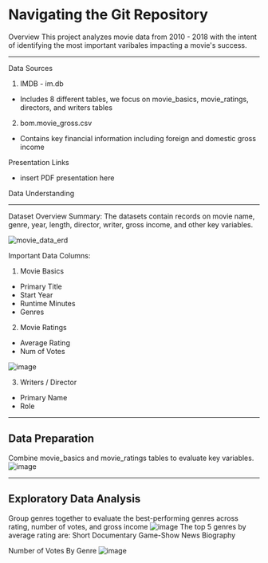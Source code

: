 # Navigating the Git Repository

Overview
This project analyzes movie data from 2010 - 2018 with the intent of identifying the most important varibales impacting a movie's success. 
***

Data Sources
1. IMDB - im.db
- Includes 8 different tables, we focus on movie_basics, movie_ratings, directors, and writers tables
2. bom.movie_gross.csv
- Contains key financial information including foreign and domestic gross income

Presentation Links
- insert PDF presentation here


Data Understanding
***
Dataset Overview
Summary: The datasets contain records on movie name, genre, year, length, director, writer, gross income, and other key variables. 

![movie_data_erd](https://github.com/user-attachments/assets/d2be31c9-7091-498d-baae-63dee4ed95af)


Important Data Columns:
1. Movie Basics
- Primary Title
- Start Year
- Runtime Minutes
- Genres

2. Movie Ratings
- Average Rating
- Num of Votes
  
![image](https://github.com/user-attachments/assets/6b9e299f-7de3-4674-954d-739140e76a54)

3. Writers / Director
- Primary Name
- Role 

---
Data Preparation
--- 
Combine movie_basics and movie_ratings tables to evaluate key variables.
![image](https://github.com/user-attachments/assets/b8cd7c59-523f-4dc8-ae43-1e678a23c493)

---
Exploratory Data Analysis
---
Group genres together to evaluate the best-performing genres across rating, number of votes, and gross income
![image](https://github.com/user-attachments/assets/10e79eb1-04d2-46f8-a940-9ccfe51a4f35)
The top 5 genres by average rating are:
Short
Documentary
Game-Show
News
Biography

Number of Votes By Genre
![image](https://github.com/user-attachments/assets/dbffc56a-b535-4c76-a554-a60dc25314d5)
